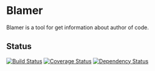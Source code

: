 Blamer
======

Blamer is a tool for get information about author of code.

Status
------
[![Build Status](https://travis-ci.org/kucherenko/blamer.svg?branch=master)](https://travis-ci.org/kucherenko/blamer)
[![Coverage Status](https://img.shields.io/coveralls/kucherenko/blamer.svg)](https://coveralls.io/r/kucherenko/blamer?branch=master)
[![Dependency Status](https://gemnasium.com/kucherenko/blamer.svg)](https://gemnasium.com/kucherenko/blamer)
